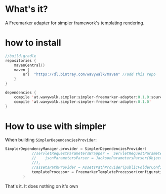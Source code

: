 # What's it?
A Freemarker adapter for simpler framework's templating rendering.
# how to install
```kotlin
//build.gradle
repositories {
    mavenCentral()
    maven {
        url  "https://dl.bintray.com/wavywalk/maven" //add this repo
    }
}

dependencies {
    compile 'at.wavywalk.simpler:simpler-freemarker-adapter:0.1.0:sources'
    compile 'at.wavywalk.simpler:simpler-freemarker-adapter:0.1.0'
}
```
# How to use with simpler
When building `SimplerDependenciesProvider`:

```kotlin
SimplerDependencyManager.provider = SimplerDependenciesProvider(
            //servletRequestParametersWrapper =  ServletRequestParametersWrapper(
            //    jsonParametersParser = JacksonParametersParser(ObjectMapper())
            //),
            //assetsPathProvider = AssetsPathProvider(publicFolderConfig),
            templateProcessor = FreemarkerTemplateProcessor(configuration) //pass here/ configuration is the configuration object that your suposed to build on your own
        )
```

That's it. It does nothing on it's own